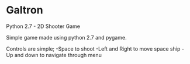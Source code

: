 # Galtron
Python 2.7 - 2D Shooter Game

Simple game made using python 2.7 and pygame.

Controls are simple;
  -Space to shoot
  -Left and Right to move space ship
  -Up and down to navigate through menu
  
